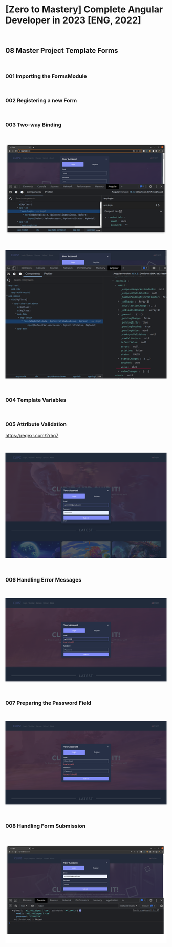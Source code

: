 # [Zero to Mastery] Complete Angular Developer in 2023 [ENG, 2022]

<br/>

## 08 Master Project Template Forms

<br/>

### 001 Importing the FormsModule

<br/>

### 002 Registering a new Form

<br/>

### 003 Two-way Binding

<br/>

![Application](/img/pic-m08-p01.png?raw=true)

<br/>

![Application](/img/pic-m08-p02.png?raw=true)

<br/>

### 004 Template Variables

<br/>

### 005 Attribute Validation

https://regexr.com/2rhq7

<br/>

![Application](/img/pic-m08-p03.png?raw=true)

<br/>

### 006 Handling Error Messages

<br/>

![Application](/img/pic-m08-p04.png?raw=true)

<br/>

### 007 Preparing the Password Field

<br/>

![Application](/img/pic-m08-p05.png?raw=true)

<br/>

### 008 Handling Form Submission

<br/>

![Application](/img/pic-m08-p06.png?raw=true)
